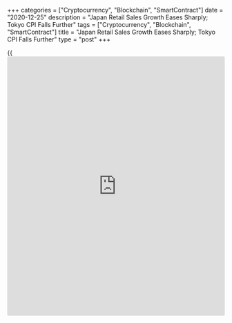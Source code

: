 +++
categories = ["Cryptocurrency", "Blockchain", "SmartContract"]
date = "2020-12-25"
description = "Japan Retail Sales Growth Eases Sharply; Tokyo CPI Falls Further"
tags = ["Cryptocurrency", "Blockchain", "SmartContract"]
title = "Japan Retail Sales Growth Eases Sharply; Tokyo CPI Falls Further"
type = "post"
+++

{{<iframe id="large-banner" src="https://www.bounty.group/#slide=28.0" width="100%" height="600" scrolling="no" style="border: 0px solid rgb(216, 221, 230); border-radius: 3px;">}}

Japan's retail sales growth eased sharply in November and Tokyo consumer
prices logged its third consecutive fall in December as the third wave
of [coronavirus][1] infections weighed on demand, official data showed
Friday.

Retail sales grew 0.7 percent in November from the last year, but much
slower than the 6.4 percent growth seen in October, the Ministry of
Economy, Trade and Industry reported.

Economists had forecast an annual growth of 1.7 percent. Nonetheless,
this was the second consecutive growth after seven straight months of
decline.

Elsewhere, data published by the Ministry of Internal Affairs and
Communications showed that the consumer price index for Tokyo dropped
for the third straight month in December.

The Tokyo CPI declined 1.3 percent annually, following a 0.8 percent
drop in November.

Excluding fresh food, consumer prices were down 0.9 percent versus a 0.7
percent decrease in November. This was the biggest fall since 2010.
Prices were expected to decrease 0.8 percent.

Another report from the ministry showed that the jobless rate fell to a
seasonally adjusted 2.9 percent in November, while the rate was forecast
to remain unchanged at 3.1 percent.

The number of employed persons decreased by 550,000 from the previous
year, which was the eighth consecutive fall. At the same time,
unemployment increased 440,000 annually to 1.95 million.

The ministry said the jobs-to-applicant ratio rose to 1.06 from 1.04 in
October.

For comments and feedback [contact](https://www.playgroundfx.com/contact/): editorial@rtt[news](https://www.letsplayfx.com/blog/forex-news-website/).com

[Economic News][2]

 **What parts of the world are seeing the best (and worst) economic
performances lately? Click[here][3] to check out our [Econ Scorecard][3]
and find out! See up-to-the-moment [ranking](https://www.playgroundfx.com/blog/crypto-exchange-ranking/)s for the best and worst
performers in [GDP][4], [unemployment rate][5], [inflation][6] and much
more.**

   1. www.rtt[news](https://www.letsplayfx.com/blog/forex-news-website/).com/list/coronavirus.aspx
   2. www.rtt[news](https://www.letsplayfx.com/blog/forex-news-website/).com/Content/EconomicNews.aspx
   3. www.rtt[news](https://www.letsplayfx.com/blog/forex-news-website/).com/economic-scorecard/world-rank/industrial-production/highest-performance.aspx
   4. www.rtt[news](https://www.letsplayfx.com/blog/forex-news-website/).com/economic-scorecard/world-rank/GDP/highest-performance.aspx
   5. www.rtt[news](https://www.letsplayfx.com/blog/forex-news-website/).com/economic-scorecard/world-rank/unemployment-rate/lowest-performance.aspx
   6. www.rtt[news](https://www.letsplayfx.com/blog/forex-news-website/).com/economic-scorecard/world-rank/CPI/highest-performance.aspx